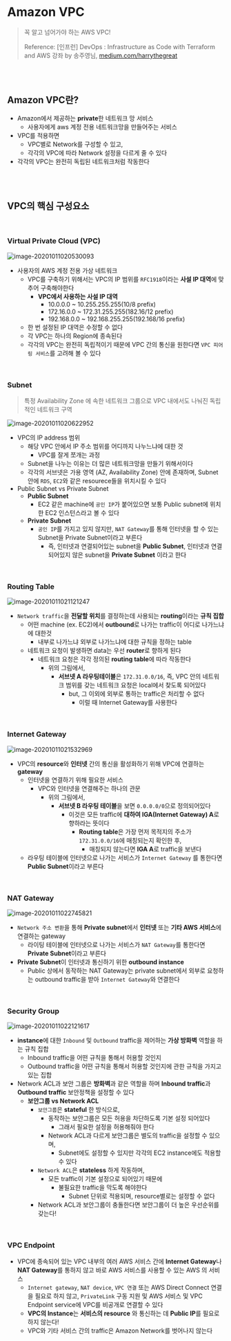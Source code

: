# Amazon VPC

> 꼭 알고 넘어가야 하는 AWS VPC!
>
> Reference: [인프런] DevOps : Infrastructure as Code with Terraform and AWS 강좌 by 송주영님, [medium.com/harrythegreat](https://medium.com/harrythegreat/aws-%EA%B0%80%EC%9E%A5%EC%89%BD%EA%B2%8C-vpc-%EA%B0%9C%EB%85%90%EC%9E%A1%EA%B8%B0-71eef95a7098)

<br>

<br>

## Amazon VPC란?

- Amazon에서 제공하는 **private**한 네트워크 망 서비스
  - 사용자에게 aws 계정 전용 네트워크망을 만들어주는 서비스
- VPC를 적용하면 
  - VPC별로 Network를 구성할 수 있고,
  - 각각의 VPC에 따라 Network 설정을 다르게 줄 수 있다
- 각각의 VPC는 완전히 독립된 네트워크처럼 작동한다 

<br>

<br>

## VPC의 핵심 구성요소

<br>

### Virtual Private Cloud (VPC)

![image-20201011020530093](../../images/image-20201011020530093.png)

- 사용자의 AWS 계정 전용 가상 네트워크
  - VPC를 구축하기 위해서는 VPC의 IP 범위를 `RFC1918`이라는 **사설 IP 대역**에 맞추어 구축해야한다
    - **VPC에서 사용하는 사설 IP 대역**
      - 10.0.0.0 ~ 10.255.255.255(10/8 prefix)
      - 172.16.0.0 ~ 172.31.255.255(182.16/12 prefix)
      - 192.168.0.0 ~ 192.168.255.255(192.168/16 prefix)
  - 한 번 설정된 IP 대역은 수정할 수 없다
  - 각 VPC는 하나의 Region에 종속된다
  - 각각의 VPC는 완전히 독립적이기 때문에 VPC 간의 통신을 원한다면 `VPC 피어링 서비스`를 고려해 볼 수 있다

<br>

### Subnet

> 특정 Availability Zone 에 속한 네트워크 그룹으로 VPC 내에서도 나눠진 독립적인 네트워크 구역

![image-20201011020622952](../../images/image-20201011020622952.png)

- VPC의 IP address 범위
  - 해당 VPC 안에서 IP 주소 범위를 어디까지 나누느냐에 대한 것
    - VPC를 잘게 쪼개는 과정
  - Subnet을 나누는 이유는 더 많은 네트워크망을 만들기 위해서이다
  - 각각의 서브넷은 가용 영역 (AZ, Availability Zone) 안에 존재하며, Subnet 안에 `RDS`, `EC2`와 같은 resourece들을 위치시킬 수 있다
- Public Subnet vs Private Subnet
  - **Public Subnet**
    - EC2 같은 machine에 `공인 IP`가 붙어있으면 보통 Public subnet에 위치한 EC2 인스턴스라고 볼 수 있다
  - **Private Subnet**
    - `공인 IP`를 가지고 있지 않지만, `NAT Gateway`를 통해 인터넷을 할 수 있는 Subnet을 Private Subnet이라고 부른다
      - 즉, 인터넷과 연결되어있는 subnet을 **Public Subnet**, 인터넷과 연결되어있지 않은 subnet을 **Private Subnet** 이라고 한다

<br>

### Routing Table

![image-20201011021121247](../../images/image-20201011021121247.png)

- `Network traffic`을 **전달할 위치**를 결정하는데 사용되는 **routing**이라는 **규칙 집합**
  - 어떤 machine (ex. EC2)에서 **outbound**로 나가는 traffic이 어디로 나가느냐에 대한것
    - 내부로 나가느냐 외부로 나가느냐에 대한 규칙을 정하는 table
  - 네트워크 요청이 발생하면 data는 우선 **router**로 향하게 된다
    - 네트워크 요청은 각각 정의된 **routing table**에 따라 작동한다 
      - 위의 그림에서,
        - **서브넷 A 라우팅테이블**은 `172.31.0.0/16`, 즉, VPC 안의 네트워크 범위를 갖는 네트워크 요청은 local에서 찾도록 되어있다
          - but, 그 이외에 외부로 통하는 traffic은 처리할 수 없다
            - 이럴 때 Internet Gateway를 사용한다

<br>

### Internet Gateway

![image-20201011021532969](../../images/image-20201011021532969.png)

- VPC의 **resource**와 **인터넷** 간의 통신을 활성화하기 위해 VPC에 연결하는 **gateway**
  - 인터넷을 연결하기 위해 필요한 서비스
    - VPC와 인터넷을 연결해주는 하나의 관문
      - 위의 그림에서,
        - **서브넷 B 라우팅 테이블**을 보면 `0.0.0.0/0`으로 정의되어있다
          - 이것은 모든 traffic에 **대하여 IGA(Internet Gateway) A**로 향하라는 뜻이다
            - **Routing table**은 가장 먼저 목적지의 주소가 `172.31.0.0/16`에 매칭되는지 확인한 후,
              - 매칭되지 않는다면 **IGA A**로 traffic을 보낸다 
  - 라우팅 테이블에 인터넷으로 나가는 서비스가 `Internet Gateway` 를 통한다면 **Public Subnet**이라고 부른다

<br>

### NAT Gateway

![image-20201011022745821](../../images/image-20201011022745821.png)

- `Network 주소 변환`을 통해 **Private subnet**에서 **인터넷** 또는 **기타 AWS 서비스**에 연결하는 gateway
  - 라이팅 테이블에 인터넷으로 나가는 서비스가 `NAT Gateway`를 통한다면 **Private Subnet**이라고 부른다
- **Private Subnet**이 인터넷과 통신하기 위한 **outbound instance**
  - Public 상에서 동작하는 NAT Gateway는 private subnet에서 외부로 요청하는 outbound traffic을 받아 `Internet Gateway`와 연결한다

<br>

### Security Group

![image-20201011022121617](../../images/image-20201011022121617.png)

- **instance**에 대한 `Inbound` 및 `Outbound` traffic을 제어하는 **가상 방화벽** 역할을 하는 규칙 집합
  - Inbound traffic을 어떤 규칙을 통해서 허용할 것인지
  - Outbound traffic을 어떤 규칙을 통해서 허용할 것인지에 관한 규칙을 가지고 있는 집합
- Network ACL과 보안 그룹은 **방화벽**과 같은 역할을 하며 **Inbound traffic**과 **Outbound traffic** 보안정책을 설정할 수 있다
  - **보안그룹 vs Network ACL**
    - `보안그룹`은 **stateful** 한 방식으로,
      - 동작하는 보안그룹은 모든 허용을 차단하도록 기본 설정 되어있다
        - 그래서 필요한 설정을 허용해줘야 한다
      - Network ACL과 다르게 보안그룹은 별도의 traffic을 설정할 수 있으며,
        - Subnet에도 설정할 수 있지만 각각의 EC2 instance에도 적용할 수 있다 
    - `Network ACL`은 **stateless** 하게 작동하며,
      - 모든 traffic이 기본 설정으로 되어있기 때문에
        - 불필요한 traffic을 막도록 해야한다
          - Subnet 단위로 적용되며, resource별로는 설정할 수 없다
    - Network ACL과 보안그룹이 충돌한다면 보안그룹이 더 높은 우선순위를 갖는다! 

 <br>

### VPC Endpoint

- VPC에 종속되어 있는 VPC 내부의 여러 AWS 서비스 간에 **Internet Gateway**나 **NAT Gateway**를 통하지 않고 바로 AWS 서비스를 사용할 수 있는 AWS 의 서비스
  - `Internet gateway`, `NAT device`, `VPC 연결` 또는 AWS Direct Connect 연결을 필요로 하지 않고, `PrivateLink` 구동 지원 및 AWS 서비스 및 VPC Endpoint service에 VPC를 비공개로 연결할 수 있다
  - **VPC의 Instance**는 **서비스의 resource** 와 통신하는 데 **Public IP**를 필요로 하지 않는다!
  - VPC와 기타 서비스 간의 traffic은 Amazon Network를 벗어나지 않는다



















